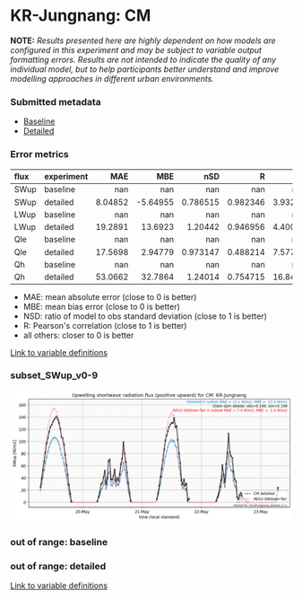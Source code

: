 # KR-Jungnang: CM

**NOTE:** *Results presented here are highly dependent on how models are configured in this experiment and may be subject to variable output formatting errors. Results are not intended to indicate the quality of any individual model, but to help participants better understand and improve modelling approaches in different urban environments.*

### Submitted metadata

- [Baseline](CM_KR-Jungnang_baseline_attrs.md)
- [Detailed](CM_KR-Jungnang_detailed_attrs.md)

### Error metrics

| flux   | experiment   |       MAE |       MBE |        nSD |          R |       5th |     95th |     RMSE |      cRMSE |      AMBE |       1-nSD |         1-R |   nSkewness |    nKurtosis |     Overlap |
|:-------|:-------------|----------:|----------:|-----------:|-----------:|----------:|---------:|---------:|-----------:|----------:|------------:|------------:|------------:|-------------:|------------:|
| SWup   | baseline     | nan       | nan       | nan        | nan        | nan       | nan      | nan      | nan        | nan       | nan         | nan         | nan         | nan          | nan         |
| SWup   | detailed     |   8.04852 |  -5.64955 |   0.786515 |   0.982346 |   3.93234 |  16.503  |  10.5326 |   0.270825 |   5.64955 |   0.213486  |   0.0176541 |   0.0559468 |   0.00900902 |   0.149314  |
| LWup   | baseline     | nan       | nan       | nan        | nan        | nan       | nan      | nan      | nan        | nan       | nan         | nan         | nan         | nan          | nan         |
| LWup   | detailed     |  19.2891  |  13.6923  |   1.20442  |   0.946956 |   4.40092 |  57.6571 |  31.0847 |   0.411779 |  13.6923  |   0.204417  |   0.0530443 |   1.48598   |   1.52732    |   0.0844755 |
| Qle    | baseline     | nan       | nan       | nan        | nan        | nan       | nan      | nan      | nan        | nan       | nan         | nan         | nan         | nan          | nan         |
| Qle    | detailed     |  17.5698  |   2.94779 |   0.973147 |   0.488214 |   7.57756 |   8.6841 |  28.5796 |   0.998402 |   2.94779 |   0.0268544 |   0.511786  |   0.0804207 |   0.50715    |   0.162903  |
| Qh     | baseline     | nan       | nan       | nan        | nan        | nan       | nan      | nan      | nan        | nan       | nan         | nan         | nan         | nan          | nan         |
| Qh     | detailed     |  53.0662  |  32.7864  |   1.24014  |   0.754715 |  16.8477  |  72.21   |  70.6205 |   0.816115 |  32.7864  |   0.240139  |   0.245285  |   0.0674194 |   0.617807   |   0.194378  |

 - MAE: mean absolute error (close to 0 is better)
 - MBE: mean bias error (close to 0 is better)
 - NSD: ratio of model to obs standard deviation (close to 1 is better)
 - R: Pearson's correlation (close to 1 is better)
 - all others: closer to 0 is better

[Link to variable definitions](../modelattrs/variable_definitions.md)

### <a name="subset_swup_v0-9"></a>subset_SWup_v0-9
[![CM_KR-Jungnang_subset_SWup_v0-9.png](CM_KR-Jungnang_subset_SWup_v0-9.png)](CM_KR-Jungnang_subset_SWup_v0-9.png)

### out of range: baseline


### out of range: detailed



[Link to variable definitions](../modelattrs/variable_definitions.md)

